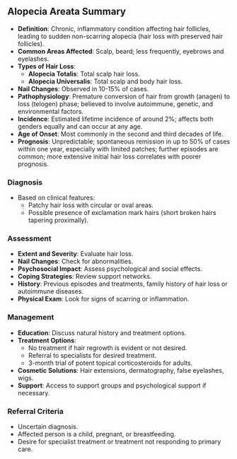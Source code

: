 ## Alopecia Areata Summary

- **Definition**: Chronic, inflammatory condition affecting hair follicles, leading to sudden non-scarring alopecia (hair loss with preserved hair follicles).
- **Common Areas Affected**: Scalp, beard; less frequently, eyebrows and eyelashes.
- **Types of Hair Loss**:
  - **Alopecia Totalis**: Total scalp hair loss.
  - **Alopecia Universalis**: Total scalp and body hair loss.
- **Nail Changes**: Observed in 10-15% of cases.
- **Pathophysiology**: Premature conversion of hair from growth (anagen) to loss (telogen) phase; believed to involve autoimmune, genetic, and environmental factors.
- **Incidence**: Estimated lifetime incidence of around 2%; affects both genders equally and can occur at any age.
- **Age of Onset**: Most commonly in the second and third decades of life.
- **Prognosis**: Unpredictable; spontaneous remission in up to 50% of cases within one year, especially with limited patches; further episodes are common; more extensive initial hair loss correlates with poorer prognosis.

### Diagnosis
- Based on clinical features:
  - Patchy hair loss with circular or oval areas.
  - Possible presence of exclamation mark hairs (short broken hairs tapering proximally).
  
### Assessment
- **Extent and Severity**: Evaluate hair loss.
- **Nail Changes**: Check for abnormalities.
- **Psychosocial Impact**: Assess psychological and social effects.
- **Coping Strategies**: Review support networks.
- **History**: Previous episodes and treatments, family history of hair loss or autoimmune diseases.
- **Physical Exam**: Look for signs of scarring or inflammation.

### Management
- **Education**: Discuss natural history and treatment options.
- **Treatment Options**:
  - No treatment if hair regrowth is evident or not desired.
  - Referral to specialists for desired treatment.
  - 3-month trial of potent topical corticosteroids for adults.
- **Cosmetic Solutions**: Hair extensions, dermatography, false eyelashes, wigs.
- **Support**: Access to support groups and psychological support if necessary.

### Referral Criteria
- Uncertain diagnosis.
- Affected person is a child, pregnant, or breastfeeding.
- Desire for specialist treatment or treatment not responding to primary care.